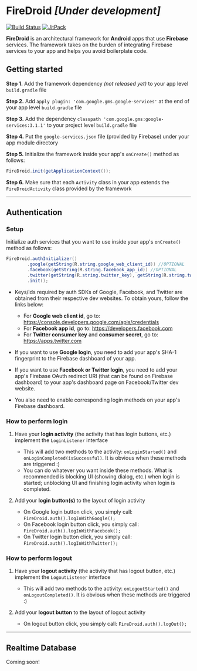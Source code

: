 # FireDroid *[Under development]*

[![Build Status](https://travis-ci.org/ugurcany/FireDroid.svg?branch=develop)](https://travis-ci.org/ugurcany/FireDroid) [![JitPack](https://jitpack.io/v/ugurcany/FireDroid.svg)](https://jitpack.io/#ugurcany/FireDroid)

**FireDroid** is an architectural framework for **Android** apps that use **Firebase** services. The framework takes on the burden of integrating Firebase services to your app and helps you avoid boilerplate code.

## Getting started

**Step 1.** Add the framework dependency *(not released yet)* to your app level `build.gradle` file

**Step 2.** Add `apply plugin: 'com.google.gms.google-services'` at the end of your app level `build.gradle` file

**Step 3.** Add the dependency `classpath 'com.google.gms:google-services:3.1.1'` to your project level `build.gradle` file

**Step 4.** Put the `google-services.json` file (provided by Firebase) under your app module directory

**Step 5.** Initialize the framework inside your app's `onCreate()` method as follows:
```java
FireDroid.init(getApplicationContext());
```

**Step 6.** Make sure that each `Activity` class in your app extends the `FireDroidActivity` class provided by the framework


- - -


## Authentication

### Setup

Initialize auth services that you want to use inside your app's `onCreate()` method as follows:
```java
FireDroid.authInitializer()
		.google(getString(R.string.google_web_client_id)) //OPTIONAL
		.facebook(getString(R.string.facebook_app_id)) //OPTIONAL
		.twitter(getString(R.string.twitter_key), getString(R.string.twitter_secret)) //OPTIONAL
		.init();
```

* Keys/ids required by auth SDKs of Google, Facebook, and Twitter are obtained from their respective dev websites. To obtain yours, follow the links below:
	* For **Google web client id**, go to: https://console.developers.google.com/apis/credentials
	* For **Facebook app id**, go to: https://developers.facebook.com
	* For **Twitter consumer key** and **consumer secret**, go to: https://apps.twitter.com

* If you want to use **Google login**, you need to add your app's SHA-1 fingerprint to the Firebase dashboard of your app.

* If you want to use **Facebook or Twitter login**, you need to add your app's Firebase OAuth redirect URI (that can be found on Firebase dashboard) to your app's dashboard page on Facebook/Twitter dev website.

* You also need to enable corresponding login methods on your app's Firebase dashboard.

### How to perform login

1. Have your **login activity** (the activity that has login buttons, etc.) implement the `LoginListener` interface
	- This will add two methods to the activity: `onLoginStarted()` and `onLoginCompleted(isSuccessful)`. It is obvious when these methods are triggered :)
	- You can do whatever you want inside these methods. What is recommended is blocking UI (showing dialog, etc.) when login is started; unblocking UI and finishing login activity when login is completed.

2. Add your **login button(s)** to the layout of login activity
	- On Google login button click, you simply call: `FireDroid.auth().logInWithGoogle();`
	- On Facebook login button click, you simply call: `FireDroid.auth().logInWithFacebook();`
	- On Twitter login button click, you simply call: `FireDroid.auth().logInWithTwitter();`

### How to perform logout

1. Have your **logout activity** (the activity that has logout button, etc.) implement the `LogoutListener` interface
	- This will add two methods to the activity: `onLogoutStarted()` and `onLogoutCompleted()`. It is obvious when these methods are triggered :)

2. Add your **logout button** to the layout of logout activity
	- On logout button click, you simply call: `FireDroid.auth().logOut();`


- - -


## Realtime Database

Coming soon!
